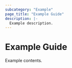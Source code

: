```yaml
---
subcategory: "Example"
page_title: "Example Guide"
description: |-
  Example description.
---
```


# Example Guide

Example contents.
